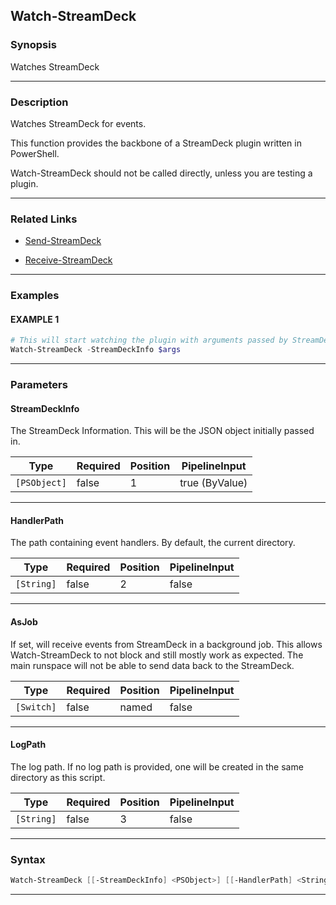 Watch-StreamDeck
----------------
### Synopsis
Watches StreamDeck

---
### Description

Watches StreamDeck for events.

This function provides the backbone of a StreamDeck plugin written in PowerShell.

Watch-StreamDeck should not be called directly, unless you are testing a plugin.

---
### Related Links
* [Send-StreamDeck](Send-StreamDeck.md)



* [Receive-StreamDeck](Receive-StreamDeck.md)



---
### Examples
#### EXAMPLE 1
```PowerShell
# This will start watching the plugin with arguments passed by StreamDeck
Watch-StreamDeck -StreamDeckInfo $args
```

---
### Parameters
#### **StreamDeckInfo**

The StreamDeck Information.
This will be the JSON object initially passed in.






|Type        |Required|Position|PipelineInput |
|------------|--------|--------|--------------|
|`[PSObject]`|false   |1       |true (ByValue)|



---
#### **HandlerPath**

The path containing event handlers.  By default, the current directory.






|Type      |Required|Position|PipelineInput|
|----------|--------|--------|-------------|
|`[String]`|false   |2       |false        |



---
#### **AsJob**

If set, will receive events from StreamDeck in a background job.
This allows Watch-StreamDeck to not block and still mostly work as expected.
The main runspace will not be able to send data back to the StreamDeck.






|Type      |Required|Position|PipelineInput|
|----------|--------|--------|-------------|
|`[Switch]`|false   |named   |false        |



---
#### **LogPath**

The log path.
If no log path is provided, one will be created in the same directory as this script.






|Type      |Required|Position|PipelineInput|
|----------|--------|--------|-------------|
|`[String]`|false   |3       |false        |



---
### Syntax
```PowerShell
Watch-StreamDeck [[-StreamDeckInfo] <PSObject>] [[-HandlerPath] <String>] [-AsJob] [[-LogPath] <String>] [<CommonParameters>]
```
---
